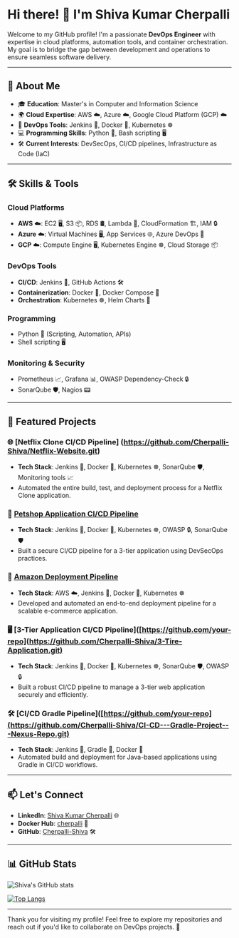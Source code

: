 # Hi there! 👋 I'm Shiva Kumar Cherpalli

Welcome to my GitHub profile! I'm a passionate **DevOps Engineer** with expertise in cloud platforms, automation tools, and container orchestration. My goal is to bridge the gap between development and operations to ensure seamless software delivery.

---

## 🚀 About Me

- 🎓 **Education**: Master's in Computer and Information Science  
- 🌍 **Cloud Expertise**: AWS ☁️, Azure ☁️, Google Cloud Platform (GCP) ☁️  
- 🔧 **DevOps Tools**: Jenkins 🔧, Docker 🐳, Kubernetes ☸️  
- 💻 **Programming Skills**: Python 🐍, Bash scripting 🖥️  
- 🛠 **Current Interests**: DevSecOps, CI/CD pipelines, Infrastructure as Code (IaC)  

---

## 🛠️ Skills & Tools

### Cloud Platforms
- **AWS** ☁️: EC2 🖥️, S3 📦, RDS 🛢️, Lambda 🔄, CloudFormation 🏗️, IAM 🔒  
- **Azure** ☁️: Virtual Machines 🖥️, App Services 🌐, Azure DevOps 🚀  
- **GCP** ☁️: Compute Engine 🖥️, Kubernetes Engine ☸️, Cloud Storage 📦

### DevOps Tools
- **CI/CD**: Jenkins 🔧, GitHub Actions 🛠️  
- **Containerization**: Docker 🐳, Docker Compose 🧩  
- **Orchestration**: Kubernetes ☸️, Helm Charts 📜

### Programming
- Python 🐍 (Scripting, Automation, APIs)  
- Shell scripting 🖥️  

### Monitoring & Security
- Prometheus 📈, Grafana 📊, OWASP Dependency-Check 🔒  
- SonarQube 🛡️, Nagios 📟

---

## 📂 Featured Projects

### 🌐 [Netflix Clone CI/CD Pipeline] (https://github.com/Cherpalli-Shiva/Netflix-Website.git)
- **Tech Stack**: Jenkins 🔧, Docker 🐳, Kubernetes ☸️, SonarQube 🛡️, Monitoring tools 📈  
- Automated the entire build, test, and deployment process for a Netflix Clone application.

### 🐾 [Petshop Application CI/CD Pipeline]([https://github.com/Cherpalli-Shiva/CI-CD-For-Java-App.git])
- **Tech Stack**: Jenkins 🔧, Docker 🐳, Kubernetes ☸️, OWASP 🔒, SonarQube 🛡️  
- Built a secure CI/CD pipeline for a 3-tier application using DevSecOps practices.

### 🚀 [Amazon Deployment Pipeline](https://github.com/your-repo)
- **Tech Stack**: AWS ☁️, Jenkins 🔧, Docker 🐳, Kubernetes ☸️  
- Developed and automated an end-to-end deployment pipeline for a scalable e-commerce application.

### 🖥️ [3-Tier Application CI/CD Pipeline]([https://github.com/your-repo](https://github.com/Cherpalli-Shiva/3-Tire-Application.git)
- **Tech Stack**: Jenkins 🔧, Docker 🐳, Kubernetes ☸️, SonarQube 🛡️, OWASP 🔒  
- Built a robust CI/CD pipeline to manage a 3-tier web application securely and efficiently.

### 🛠️ [CI/CD Gradle Pipeline]([https://github.com/your-repo](https://github.com/Cherpalli-Shiva/CI-CD---Gradle-Project---Nexus-Repo.git)
- **Tech Stack**: Jenkins 🔧, Gradle 📜, Docker 🐳  
- Automated build and deployment for Java-based applications using Gradle in CI/CD workflows.

---

## 📫 Let's Connect

- **LinkedIn**: [Shiva Kumar Cherpalli](https://www.linkedin.com/in/cherpalli-shiva/) 🌐  
- **Docker Hub**: [cherpalli](https://hub.docker.com/u/cherpalli) 🐳  
- **GitHub**: [Cherpalli-Shiva](https://github.com/Cherpalli-Shiva) 🛠️  

---

## 📊 GitHub Stats

![Shiva's GitHub stats](https://github-readme-stats.vercel.app/api?username=Cherpalli-Shiva&show_icons=true&theme=radical)

[![Top Langs](https://github-readme-stats.vercel.app/api/top-langs/?username=Cherpalli-Shiva&layout=compact)](https://github.com/Cherpalli-Shiva)

---

Thank you for visiting my profile! Feel free to explore my repositories and reach out if you'd like to collaborate on DevOps projects. 🚀
